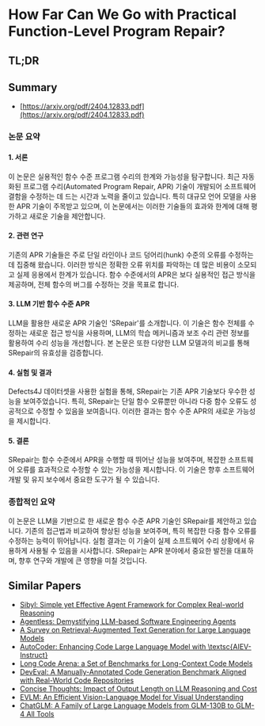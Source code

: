 # How Far Can We Go with Practical Function-Level Program Repair?
## TL;DR
## Summary
- [https://arxiv.org/pdf/2404.12833.pdf](https://arxiv.org/pdf/2404.12833.pdf)

### 논문 요약

#### 1. 서론
이 논문은 실용적인 함수 수준 프로그램 수리의 한계와 가능성을 탐구합니다. 최근 자동화된 프로그램 수리(Automated Program Repair, APR) 기술이 개발되어 소프트웨어 결함을 수정하는 데 드는 시간과 노력을 줄이고 있습니다. 특히 대규모 언어 모델을 사용한 APR 기술이 주목받고 있으며, 이 논문에서는 이러한 기술들의 효과와 한계에 대해 평가하고 새로운 기술을 제안합니다.

#### 2. 관련 연구
기존의 APR 기술들은 주로 단일 라인이나 코드 덩어리(hunk) 수준의 오류를 수정하는 데 집중해 왔습니다. 이러한 방식은 정확한 오류 위치를 파악하는 데 많은 비용이 소모되고 실제 응용에서 한계가 있습니다. 함수 수준에서의 APR은 보다 실용적인 접근 방식을 제공하며, 전체 함수의 버그를 수정하는 것을 목표로 합니다.

#### 3. LLM 기반 함수 수준 APR
LLM을 활용한 새로운 APR 기술인 'SRepair'를 소개합니다. 이 기술은 함수 전체를 수정하는 새로운 접근 방식을 사용하며, LLM의 학습 메커니즘과 보조 수리 관련 정보를 활용하여 수리 성능을 개선합니다. 본 논문은 또한 다양한 LLM 모델과의 비교를 통해 SRepair의 유효성을 검증합니다.

#### 4. 실험 및 결과
Defects4J 데이터셋을 사용한 실험을 통해, SRepair는 기존 APR 기술보다 우수한 성능을 보여주었습니다. 특히, SRepair는 단일 함수 오류뿐만 아니라 다중 함수 오류도 성공적으로 수정할 수 있음을 보여줍니다. 이러한 결과는 함수 수준 APR의 새로운 가능성을 제시합니다.

#### 5. 결론
SRepair는 함수 수준에서 APR을 수행할 때 뛰어난 성능을 보여주며, 복잡한 소프트웨어 오류를 효과적으로 수정할 수 있는 가능성을 제시합니다. 이 기술은 향후 소프트웨어 개발 및 유지 보수에서 중요한 도구가 될 수 있습니다.

### 종합적인 요약
이 논문은 LLM을 기반으로 한 새로운 함수 수준 APR 기술인 SRepair를 제안하고 있습니다. 기존의 접근법과 비교하여 향상된 성능을 보여주며, 특히 복잡한 다중 함수 오류를 수정하는 능력이 뛰어납니다. 실험 결과는 이 기술이 실제 소프트웨어 수리 상황에서 유용하게 사용될 수 있음을 시사합니다. SRepair는 APR 분야에서 중요한 발전을 대표하며, 향후 연구와 개발에 큰 영향을 미칠 것입니다.

## Similar Papers
- [Sibyl: Simple yet Effective Agent Framework for Complex Real-world Reasoning](2407.10718.md)
- [Agentless: Demystifying LLM-based Software Engineering Agents](2407.01489.md)
- [A Survey on Retrieval-Augmented Text Generation for Large Language Models](2404.10981.md)
- [AutoCoder: Enhancing Code Large Language Model with \textsc{AIEV-Instruct}](2405.14906.md)
- [Long Code Arena: a Set of Benchmarks for Long-Context Code Models](2406.11612.md)
- [DevEval: A Manually-Annotated Code Generation Benchmark Aligned with Real-World Code Repositories](2405.19856.md)
- [Concise Thoughts: Impact of Output Length on LLM Reasoning and Cost](2407.19825.md)
- [EVLM: An Efficient Vision-Language Model for Visual Understanding](2407.14177.md)
- [ChatGLM: A Family of Large Language Models from GLM-130B to GLM-4 All Tools](2406.12793.md)
